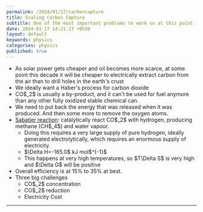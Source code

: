 ```yaml
---
permalink: /2024/01/17/carboncapture
title: Scaling Carbon Capture
subtitle: One of the most important problems to work on at this point in history.
date: 2024-01-17 14:21:17 +0530
layout: default
keywords: physics
categories: physics
published: true
---
```


<ul>
<li>As solar power gets cheaper and oil becomes more scarce, at some point this
decade it will be cheaper to electrically extract carbon from the air than to
drill holes in the earth's crust</li>
<li>We ideally want a Haber&#39;s process for carbon dioxide</li>
<li>CO$_2$ is usually a by-product, and it can&#39;t be used for fuel anymore than
any other fully oxidized stable chemical can.</li>
<li>We need to put back the energy that was released when it was produced. And then
some more to remove the oxygen atoms.</li>
<li><a href="https://en.wikipedia.org/wiki/Sabatier_reaction">Sabatier reaction</a>:
catalytically react CO$_2$ with
hydrogen, producing methane (CH$_4$) and water vapour.<ul>
<li>Doing this requires a very large supply of pure hydrogen, ideally
generated electrolytically, which requires an enormous supply of
electricity.</li>
<li>$\Delta H=-165.0$ kJ mol$^{-1}$</li>
<li>This happens at very high temperatures, so $T\Delta S$ is very high and
$\Delta G$ will be positive</li>
</ul>
</li>
<li>Overall efficiency is at 15% to 35% at best.</li>
<li>Three big challenges<ul>
<li>CO$_2$ concentration</li>
<li>CO$_2$ reduction</li>
<li>Electricity Cost</li>
</ul>
</li>
</ul>

---
